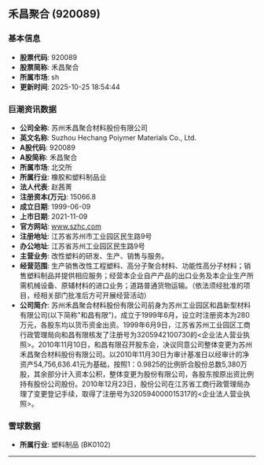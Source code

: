 ## 禾昌聚合 (920089)

### 基本信息

- **股票代码**: 920089
- **股票简称**: 禾昌聚合
- **所属市场**: sh
- **更新时间**: 2025-10-25 18:54:44

### 巨潮资讯数据

- **公司全称**: 苏州禾昌聚合材料股份有限公司
- **英文名称**: Suzhou Hechang Poiymer Materials Co., Ltd.
- **A股代码**: 920089
- **A股简称**: 禾昌聚合
- **所属市场**: 北交所
- **所属行业**: 橡胶和塑料制品业
- **法人代表**: 赵茜菁
- **注册资本(万元)**: 15066.8
- **成立日期**: 1999-06-09
- **上市日期**: 2021-11-09
- **官方网站**: www.szhc.com
- **注册地址**: 江苏省苏州市工业园区民生路9号
- **办公地址**: 江苏省苏州工业园区民生路9号
- **主营业务**: 改性塑料的研发、生产、销售与服务。
- **经营范围**: 生产销售改性工程塑料、高分子聚合材料、功能性高分子材料；销售塑料制品并提供相应服务；经营本企业自产产品的出口业务及本企业生产所需机械设备、原辅材料的进口业务；道路普通货物运输。（依法须经批准的项目，经相关部门批准后方可开展经营活动）
- **公司简介**: 苏州禾昌聚合材料股份有限公司前身为苏州工业园区和昌新型材料有限公司(以下简称"和昌有限")，成立于1999年6月，设立时注册资本为280万元，各股东均以货币资金出资。1999年6月9日，江苏省苏州工业园区工商行政管理局向和昌有限核发了注册号为3205942100730的<企业法人营业执照>。2010年11月10日，和昌有限召开股东会，决议同意公司整体变更为苏州禾昌聚合材料股份有限公司。以2010年11月30日为审计基准日以经审计的净资产54,756,636.41元为基础，按照1：0.9825的比例折合股份总数5,380万股，其余部分计入资本公积，整体变更为股份有限公司，各股东按原出资比例持有股份公司股份。2010年12月23日，股份公司在江苏省工商行政管理局办理了变更登记手续，取得了注册号为320594000015317的<企业法人营业执照>。

### 雪球数据

- **所属行业**: 塑料制品 (BK0102)

---